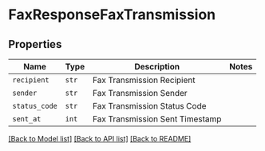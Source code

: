 # FaxResponseFaxTransmission



## Properties
Name | Type | Description | Notes
------------ | ------------- | ------------- | -------------
| `recipient` | ```str``` |  Fax Transmission Recipient  |  |
| `sender` | ```str``` |  Fax Transmission Sender  |  |
| `status_code` | ```str``` |  Fax Transmission Status Code  |  |
| `sent_at` | ```int``` |  Fax Transmission Sent Timestamp  |  |

[[Back to Model list]](../README.md#documentation-for-models) [[Back to API list]](../README.md#documentation-for-api-endpoints) [[Back to README]](../README.md)


